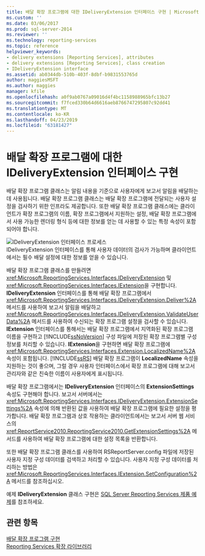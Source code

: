 ```yaml
---
title: 배달 확장 프로그램에 대한 IDeliveryExtension 인터페이스 구현 | Microsoft Docs
ms.custom: ''
ms.date: 03/06/2017
ms.prod: sql-server-2014
ms.reviewer: ''
ms.technology: reporting-services
ms.topic: reference
helpviewer_keywords:
- delivery extensions [Reporting Services], attributes
- delivery extensions [Reporting Services], class creation
- IDeliveryExtension interface
ms.assetid: ab0344db-510b-403f-8dbf-b9831553765d
author: maggiesMSFT
ms.author: maggies
manager: kfile
ms.openlocfilehash: a0f9ab0767a09016d4f4bc1158988965bfc13b27
ms.sourcegitcommit: f7fced330b64d6616aeb8766747295807c92dd41
ms.translationtype: MT
ms.contentlocale: ko-KR
ms.lasthandoff: 04/23/2019
ms.locfileid: "63181427"
---
```

# <a name="implementing-the-ideliveryextension-interface-for-a-delivery-extension"></a>배달 확장 프로그램에 대한 IDeliveryExtension 인터페이스 구현
  배달 확장 프로그램 클래스는 알림 내용을 기준으로 사용자에게 보고서 알림을 배달하는 데 사용됩니다. 배달 확장 프로그램 클래스는 배달 확장 프로그램에 전달되는 사용자 설정을 검사하기 위한 인프라도 제공합니다. 또한 배달 확장 프로그램 클래스에는 클라이언트가 확장 프로그램의 이름, 확장 프로그램에서 지원하는 설정, 배달 확장 프로그램에서 사용 가능한 렌더링 형식 등에 대한 정보를 얻는 데 사용할 수 있는 특정 속성이 포함되어야 합니다.  
  
 ![IDeliveryExtension 인터페이스 프로세스](../../media/bk-ext-02.gif "IDeliveryExtension 인터페이스 프로세스")  
IDeliveryExtension 인터페이스를 통해 사용자 데이터의 검사가 가능하며 클라이언트에서는 필수 배달 설정에 대한 정보를 얻을 수 있습니다.  
  
 배달 확장 프로그램 클래스를 만들려면 <xref:Microsoft.ReportingServices.Interfaces.IDeliveryExtension> 및 <xref:Microsoft.ReportingServices.Interfaces.IExtension>을 구현합니다. **IDeliveryExtension** 인터페이스를 통해 배달 확장 프로그램에서 <xref:Microsoft.ReportingServices.Interfaces.IDeliveryExtension.Deliver%2A> 메서드를 사용하여 보고서 알림을 배달하고 <xref:Microsoft.ReportingServices.Interfaces.IDeliveryExtension.ValidateUserData%2A> 메서드를 사용하여 수신되는 확장 프로그램 설정을 검사할 수 있습니다. **IExtension** 인터페이스를 통해서는 배달 확장 프로그램에서 지역화된 확장 프로그램 이름을 구현하고 [!INCLUDE[ssNoVersion](../../../includes/ssnoversion-md.md)] 구성 파일에 저장된 확장 프로그램별 구성 정보를 처리할 수 있습니다. **IExtension**을 구현하면 배달 확장 프로그램에 <xref:Microsoft.ReportingServices.Interfaces.Extension.LocalizedName%2A> 속성이 포함됩니다. [!INCLUDE[ssRS](../../../includes/ssrs.md)] 배달 확장 프로그램이 **LocalizedName** 속성을 지원하는 것이 좋으며, 그럴 경우 사용자 인터페이스에서 확장 프로그램에 대해 보고서 관리자와 같은 친숙한 이름이 사용자에게 표시됩니다.  
  
 배달 확장 프로그램에서는 **IDeliveryExtension** 인터페이스의 **ExtensionSettings** 속성도 구현해야 합니다. 보고서 서버에서는 <xref:Microsoft.ReportingServices.Interfaces.IDeliveryExtension.ExtensionSettings%2A> 속성에 의해 반환된 값을 사용하여 배달 확장 프로그램에 필요한 설정을 평가합니다. 배달 확장 프로그램과 상호 작용하는 클라이언트에서는 보고서 서버 웹 서비스의 <xref:ReportService2010.ReportingService2010.GetExtensionSettings%2A> 메서드를 사용하여 배달 확장 프로그램에 대한 설정 목록을 반환합니다.  
  
 또한 배달 확장 프로그램 클래스를 사용하여 RSReportServer.config 파일에 저장된 사용자 지정 구성 데이터를 검색하고 처리할 수 있습니다. 사용자 지정 구성 데이터를 처리하는 방법은 <xref:Microsoft.ReportingServices.Interfaces.IExtension.SetConfiguration%2A> 메서드를 참조하십시오.  
  
 예제 **IDeliveryExtension** 클래스 구현은 [SQL Server Reporting Services 제품 예제](https://go.microsoft.com/fwlink/?LinkId=177889)를 참조하세요.  
  
## <a name="see-also"></a>관련 항목  
 [배달 확장 프로그램 구현](../delivery-extension/implementing-a-delivery-extension.md)   
 [Reporting Services 확장 라이브러리](../reporting-services-extension-library.md)  
  
  
